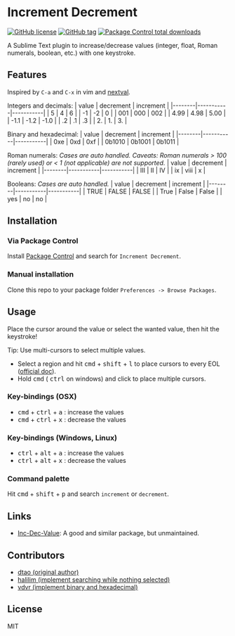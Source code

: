 # Increment Decrement
[![GitHub license](https://img.shields.io/github/license/cgjosephlee/increment_decrement.svg)](https://github.com/cgjosephlee/increment_decrement/blob/master/LICENSE)
[![GitHub tag](https://img.shields.io/github/tag/cgjosephlee/increment_decrement.svg)](https://GitHub.com/cgjosephlee/increment_decrement/tags/)
[![Package Control total downloads](https://img.shields.io/packagecontrol/dt/Increment%20Decrement.svg)](https://packagecontrol.io/packages/Increment%20Decrement)

A Sublime Text plugin to increase/decrease values (integer, float, Roman numerals, boolean, etc.) with one keystroke.

## Features
Inspired by `C-a` and `C-x` in vim and [nextval](https://www.vim.org/scripts/script.php?script_id=4536).

Integers and decimals:
| value  | decrement | increment |
|--------|-----------|-----------|
| 5      | 4         | 6         |
| -1     | -2        | 0         |
| 001    | 000       | 002       |
| 4.99   | 4.98      | 5.00      |
| -1.1   | -1.2      | -1.0      |
| .2     | .1        | .3        |
| 2.     | 1.        | 3.        |

Binary and hexadecimal:
| value  | decrement | increment |
|--------|-----------|-----------|
| 0xe    | 0xd       | 0xf       |
| 0b1010 | 0b1001    | 0b1011    |

Roman numerals:
*Cases are auto handled.*
*Caveats: Roman numerals > 100 (rarely used) or < 1 (not applicable) are not supported.*
| value  | decrement | increment |
|--------|-----------|-----------|
| III    | II        | IV        |
| ix     | viii      | x         |

Booleans:
*Cases are auto handled.*
| value  | decrement | increment |
|--------|-----------|-----------|
| TRUE   | FALSE     | FALSE     |
| True   | False     | False     |
| yes    | no        | no        |

## Installation
### Via Package Control
Install [Package Control](https://sublime.wbond.net/installation) and search for `Increment Decrement`.

### Manual installation
Clone this repo to your package folder `Preferences -> Browse Packages`.

## Usage
Place the cursor around the value or select the wanted value, then hit the keystroke!

Tip: Use multi-cursors to select multiple values.
- Select a region and hit <kbd>cmd</kbd> + <kbd>shift</kbd> + <kbd>l</kbd> to place cursors to every EOL ([official doc](https://www.sublimetext.com/docs/3/multiple_selection_with_the_keyboard.html)).
- Hold <kbd>cmd</kbd> ( <kbd>ctrl</kbd> on windows) and click to place multiple cursors.

### Key-bindings (OSX)
- <kbd>cmd</kbd> + <kbd>ctrl</kbd> + <kbd>a</kbd> : increase the values
- <kbd>cmd</kbd> + <kbd>ctrl</kbd> + <kbd>x</kbd> : decrease the values

### Key-bindings (Windows, Linux)
- <kbd>ctrl</kbd> + <kbd>alt</kbd> + <kbd>a</kbd> : increase the values
- <kbd>ctrl</kbd> + <kbd>alt</kbd> + <kbd>x</kbd> : decrease the values

### Command palette
Hit <kbd>cmd</kbd> + <kbd>shift</kbd> + <kbd>p</kbd> and search `increment` or `decrement`.

## Links
- [Inc-Dec-Value](https://github.com/rmaksim/Sublime-Text-2-Inc-Dec-Value): A good and similar package, but unmaintained.

## Contributors
- [dtao (original author)](https://gist.github.com/dtao/2788978)
- [halilim (implement searching while nothing selected)](https://gist.github.com/dtao/2788978#gistcomment-1246653)
- [vdvr (implement binary and hexadecimal)](https://github.com/vdvr)

## License
MIT

